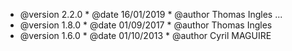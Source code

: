 * @version 2.2.0 * @date	16/01/2019 * @author	Thomas Ingles
...
* @version 1.8.0 * @date	01/09/2017 * @author	Thomas Ingles
* @version 1.6.0 * @date	01/10/2013 * @author	Cyril MAGUIRE

